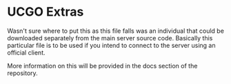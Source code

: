 # UCGO Extras
Wasn't sure where to put this as this file falls was an individual that could be downloaded separately from the main server source code. Basically this particular file is to be used if you intend to connect to the server using an official client.

More information on this will be provided in the docs section of the repository.